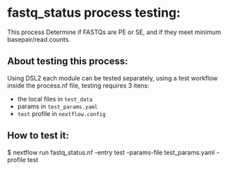 # fastq_status process testing:

This process Determine if FASTQs are PE or SE, and if they meet minimum basepair/read counts.

## About testing this process:

Using DSL2 each module can be tested separately, using a test workflow inside the process.nf file, testing requires 3 itens:  
- the local files in `test_data` 
- params in  `test_params.yaml`
- `test` profile in `nextflow.config`

## How to test it:

$ nextflow run fastq_status.nf -entry test -params-file test_params.yaml -profile test
